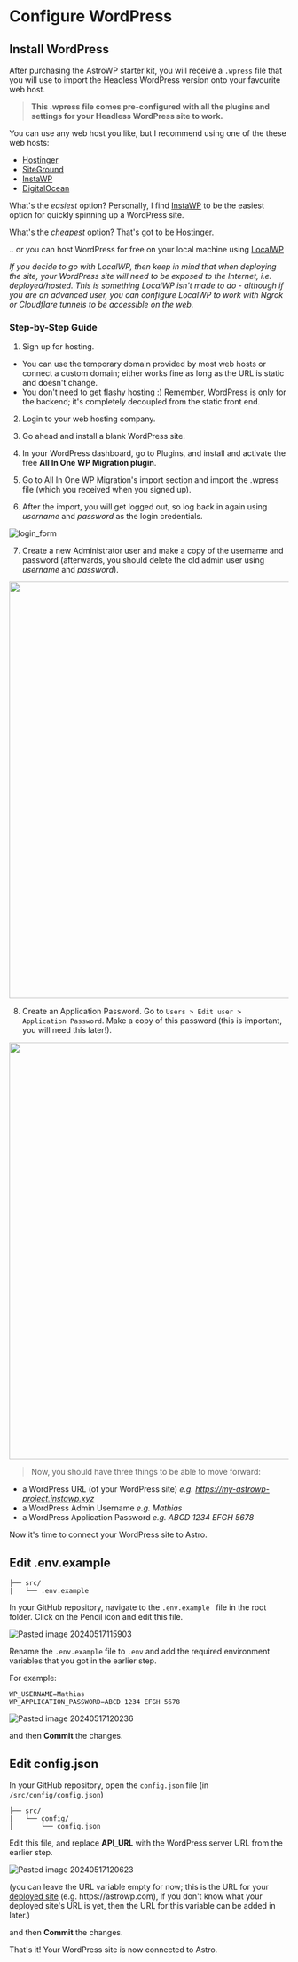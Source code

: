 # Configure WordPress

## Install WordPress

After purchasing the AstroWP starter kit, you will receive a ```.wpress``` file that you will use to import the Headless WordPress version onto your favourite web host.

> **This .wpress file comes pre-configured with all the plugins and settings for your Headless WordPress site to work.**

You can use any web host you like, but I recommend using one of the these web hosts:

- [Hostinger](https://www.hostg.xyz/aff_c?offer_id=6&aff_id=1036&source=astrowp)
- [SiteGround](https://www.siteground.com/index.htm?afcode=cd053fc09a801013fd59695b1d137bbe)
- [InstaWP](https://app.instawp.io/register?ref=vPtVNfKldT)
- [DigitalOcean](https://www.digitalocean.com/pricing)

What's the *easiest* option? Personally, I find [InstaWP](https://app.instawp.io/register?ref=vPtVNfKldT) to be the easiest option for quickly spinning up a WordPress site.

What's the *cheapest* option? That's got to be [Hostinger](https://www.hostg.xyz/aff_c?offer_id=6&aff_id=1036&source=astrowp).

.. or you can host WordPress for free on your local machine using [LocalWP](https://localwp.com/help-docs/getting-started/installing-local/)

*If you decide to go with LocalWP, then keep in mind that when deploying the site, your WordPress site will need to be exposed to the Internet, i.e. deployed/hosted. This is something LocalWP isn't made to do - although if you are an advanced user, you can configure LocalWP to work with Ngrok or Cloudflare tunnels to be accessible on the web.*

### Step-by-Step Guide

1. Sign up for hosting.

 - You can use the temporary domain provided by most web hosts or connect a custom domain; either works fine as long as the URL is static and doesn't change.
 - You don't need to get flashy hosting :) Remember, WordPress is only for the backend; it's completely decoupled from the static front end.

2. Login to your web hosting company.

3. Go ahead and install a blank WordPress site.

4. In your WordPress dashboard, go to Plugins, and install and activate the free **All In One WP Migration plugin**. 

5. Go to All In One WP Migration's import section and import the .wpress file (which you received when you signed up).

6. After the import, you will get logged out, so log back in again using *username* and *password* as the login credentials.

 ![login_form](https://github.com/astrowp/docs/assets/170225022/d458110a-c1e1-4393-9b95-519c537d09d7)

7. Create a new Administrator user and make a copy of the username and password (afterwards, you should delete the old admin user using *username* and *password*).

<img src="https://github.com/astrowp/docs/assets/170225022/301d1b2e-94e3-4eb6-b52e-e0d7f3e9e48e" width="750" />

8. Create an Application Password. Go to ```Users > Edit user > Application Password```. Make a copy of this password (this is important, you will need this later!).

<img src="https://github.com/astrowp/docs/assets/170225022/f2cceb34-0220-4eb2-ba14-1f6182124260" width="750" />

> Now, you should have three things to be able to move forward:

- a WordPress URL (of  your WordPress site) *e.g. https://my-astrowp-project.instawp.xyz*
- a WordPress Admin Username *e.g. Mathias*
- a WordPress Application Password *e.g. ABCD 1234 EFGH 5678*

Now it's time to connect your WordPress site to Astro.

## Edit .env.example

```
├── src/
|   └── .env.example
```

In your GitHub repository, navigate to the ``.env.example `` file in the root folder. Click on the Pencil icon and edit this file.

![Pasted image 20240517115903](https://github.com/astrowp/docs/assets/170225022/18e21dbd-ece5-423d-b471-44a53d6bceb1)

Rename the ```.env.example``` file to ```.env``` and add the required environment variables that you got in the earlier step.

For example:

```
WP_USERNAME=Mathias
WP_APPLICATION_PASSWORD=ABCD 1234 EFGH 5678
```

![Pasted image 20240517120236](https://github.com/astrowp/docs/assets/170225022/9ee3f484-7d8a-4cf0-b83c-c2a286ec14ac)

and then **Commit** the changes.

## Edit config.json

In your GitHub repository, open the ```config.json``` file (in ```/src/config/config.json```)

```
├── src/
|   └── config/
│       └── config.json
```

Edit this file, and replace **API_URL** with the WordPress server URL from the earlier step.

![Pasted image 20240517120623](https://github.com/astrowp/docs/assets/170225022/15ea9ec0-da2a-4b0e-a295-5c4080e92313)

(you can leave the URL variable empty for now; this is the URL for your [deployed site](deploy.md) (e.g. https<span>://</span>astrowp.com), if you don't know what your deployed site's URL is yet, then the URL for this variable can be added in later.)

and then **Commit** the changes.

That's it! Your WordPress site is now connected to Astro.
